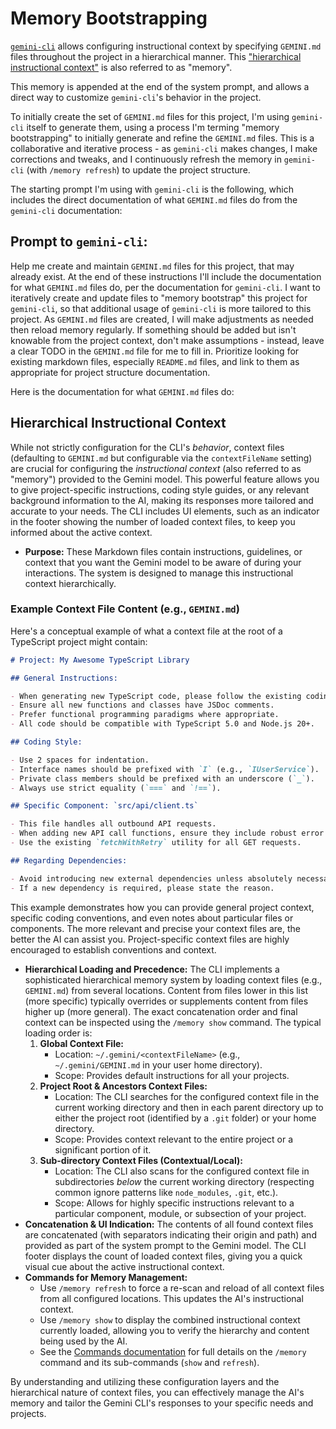 # Memory Bootstrapping

[`gemini-cli`][gemini-cli] allows configuring instructional context by specifying `GEMINI.md` files
throughout the project in a hierarchical manner. This
["hierarchical instructional context"][hierarchical-instructional-context] is also referred
to as "memory".

This memory is appended at the end of the system prompt, and allows a direct way to customize
`gemini-cli`'s behavior in the project.

To initially create the set of `GEMINI.md` files for this project, I'm using `gemini-cli` itself
to generate them, using a process I'm terming "memory bootstrapping" to initially generate and
refine the `GEMINI.md` files. This is a collaborative and iterative process - as `gemini-cli` makes
changes, I make corrections and tweaks, and I continuously refresh the memory in `gemini-cli`
(with `/memory refresh`) to update the project structure.

The starting prompt I'm using with `gemini-cli` is the following, which includes the direct
documentation of what `GEMINI.md` files do from the `gemini-cli` documentation:

## Prompt to `gemini-cli`:

Help me create and maintain `GEMINI.md` files for this project, that may already exist.
At the end of these instructions I'll include the documentation for what `GEMINI.md` files do,
per the documentation for `gemini-cli`.
I want to iteratively create and update files to "memory bootstrap" this project for `gemini-cli`,
so that additional usage of `gemini-cli` is more tailored to this project.
As `GEMINI.md` files are created, I will make adjustments as needed then reload memory regularly.
If something should be added but isn't knowable from the project context, don't make assumptions -
instead, leave a clear TODO in the `GEMINI.md` file for me to fill in.
Prioritize looking for existing markdown files, especially `README.md` files, and link to them as
appropriate for project structure documentation.

Here is the documentation for what `GEMINI.md` files do:

## Hierarchical Instructional Context

While not strictly configuration for the CLI's _behavior_, context files (defaulting to `GEMINI.md` but configurable via the `contextFileName` setting) are crucial for configuring the _instructional context_ (also referred to as "memory") provided to the Gemini model. This powerful feature allows you to give project-specific instructions, coding style guides, or any relevant background information to the AI, making its responses more tailored and accurate to your needs. The CLI includes UI elements, such as an indicator in the footer showing the number of loaded context files, to keep you informed about the active context.

- **Purpose:** These Markdown files contain instructions, guidelines, or context that you want the Gemini model to be aware of during your interactions. The system is designed to manage this instructional context hierarchically.

### Example Context File Content (e.g., `GEMINI.md`)

Here's a conceptual example of what a context file at the root of a TypeScript project might contain:

````markdown
# Project: My Awesome TypeScript Library

## General Instructions:

- When generating new TypeScript code, please follow the existing coding style.
- Ensure all new functions and classes have JSDoc comments.
- Prefer functional programming paradigms where appropriate.
- All code should be compatible with TypeScript 5.0 and Node.js 20+.

## Coding Style:

- Use 2 spaces for indentation.
- Interface names should be prefixed with `I` (e.g., `IUserService`).
- Private class members should be prefixed with an underscore (`_`).
- Always use strict equality (`===` and `!==`).

## Specific Component: `src/api/client.ts`

- This file handles all outbound API requests.
- When adding new API call functions, ensure they include robust error handling and logging.
- Use the existing `fetchWithRetry` utility for all GET requests.

## Regarding Dependencies:

- Avoid introducing new external dependencies unless absolutely necessary.
- If a new dependency is required, please state the reason.
````

This example demonstrates how you can provide general project context, specific coding conventions, and even notes about particular files or components. The more relevant and precise your context files are, the better the AI can assist you. Project-specific context files are highly encouraged to establish conventions and context.

- **Hierarchical Loading and Precedence:** The CLI implements a sophisticated hierarchical memory system by loading context files (e.g., `GEMINI.md`) from several locations. Content from files lower in this list (more specific) typically overrides or supplements content from files higher up (more general). The exact concatenation order and final context can be inspected using the `/memory show` command. The typical loading order is:
    1.  **Global Context File:**
        - Location: `~/.gemini/<contextFileName>` (e.g., `~/.gemini/GEMINI.md` in your user home directory).
        - Scope: Provides default instructions for all your projects.
    2.  **Project Root & Ancestors Context Files:**
        - Location: The CLI searches for the configured context file in the current working directory and then in each parent directory up to either the project root (identified by a `.git` folder) or your home directory.
        - Scope: Provides context relevant to the entire project or a significant portion of it.
    3.  **Sub-directory Context Files (Contextual/Local):**
        - Location: The CLI also scans for the configured context file in subdirectories _below_ the current working directory (respecting common ignore patterns like `node_modules`, `.git`, etc.).
        - Scope: Allows for highly specific instructions relevant to a particular component, module, or subsection of your project.
- **Concatenation & UI Indication:** The contents of all found context files are concatenated (with separators indicating their origin and path) and provided as part of the system prompt to the Gemini model. The CLI footer displays the count of loaded context files, giving you a quick visual cue about the active instructional context.
- **Commands for Memory Management:**
    - Use `/memory refresh` to force a re-scan and reload of all context files from all configured locations. This updates the AI's instructional context.
    - Use `/memory show` to display the combined instructional context currently loaded, allowing you to verify the hierarchy and content being used by the AI.
    - See the [Commands documentation](./commands.md#memory) for full details on the `/memory` command and its sub-commands (`show` and `refresh`).

By understanding and utilizing these configuration layers and the hierarchical nature of context files, you can effectively manage the AI's memory and tailor the Gemini CLI's responses to your specific needs and projects.

[//]: # (website links)
[gemini-cli]: https://github.com/google-gemini/gemini-cli
[hierarchical-instructional-context]: https://github.com/google-gemini/gemini-cli/blob/main/docs/cli/configuration.md#context-files-hierarchical-instructional-context
